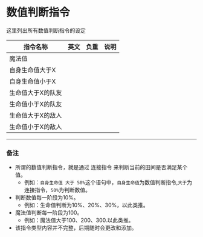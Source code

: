 # 数值判断指令
这里列出所有数值判断指令的设定

|指令名称|英文|负重|说明|
|-|-|-|-|
|魔法值|
|自身生命值大于X|
|自身生命值小于X|
|生命值大于X的队友|
|生命值小于X的队友|
|生命值大于X的敌人|
|生命值小于X的敌人|


---
### 备注
- 所谓的数值判断指令，就是通过 连接指令 来判断当前的田间是否满足某个值。
    - 例如：`自身生命值 大于 50%`这个语句中，`自身生命值`为数值判断指令,`大于`为连接指令，`50%`为判断数值。
- 判断数值每一阶段为10%。
    - 例如：生命值判断为10%、20%、30%，以此类推。
- 魔法值判断每一阶段为100。
    - 例如：魔法值大于100、200、300.以此类推。
- 该指令类型内容并不完整，后期随时会更改和添加。